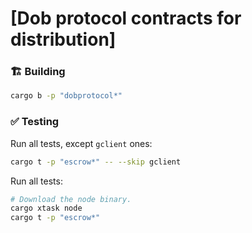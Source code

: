 

# [Dob protocol contracts for distribution]

### 🏗️ Building

```sh
cargo b -p "dobprotocol*"
```

### ✅ Testing

Run all tests, except `gclient` ones:
```sh
cargo t -p "escrow*" -- --skip gclient
```

Run all tests:
```sh
# Download the node binary.
cargo xtask node
cargo t -p "escrow*"
```
